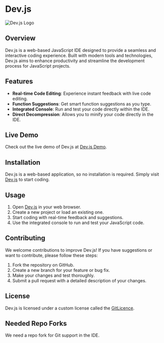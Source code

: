 
# Dev.js

![Dev.js Logo](https://lelbois.nekoweb.org/cdn/Screenshot%202024-07-21%2012.28.56%20PM.png)

## Overview

Dev.js is a web-based JavaScript IDE designed to provide a seamless and interactive coding experience. Built with modern tools and technologies, Dev.js aims to enhance productivity and streamline the development process for JavaScript projects.

## Features

- **Real-time Code Editing**: Experience instant feedback with live code editing.
- **Function Suggestions**: Get smart function suggestions as you type.
- **Integrated Console**: Run and test your code directly within the IDE.
- **Direct Decompression**: Allows you to minify your code directly in the IDE.

## Live Demo

Check out the live demo of Dev.js at [Dev.js Demo](https://devjs-ruby.vercel.app).

## Installation

Dev.js is a web-based application, so no installation is required. Simply visit [Dev.js](https://devjs-ruby.vercel.app/editor.html) to start coding.

## Usage

1. Open [Dev.js](https://devjs-ruby.vercel.app/editor.html) in your web browser.
2. Create a new project or load an existing one.
3. Start coding with real-time feedback and suggestions.
4. Use the integrated console to run and test your JavaScript code.

## Contributing

We welcome contributions to improve Dev.js! If you have suggestions or want to contribute, please follow these steps:

1. Fork the repository on GitHub.
2. Create a new branch for your feature or bug fix.
3. Make your changes and test thoroughly.
4. Submit a pull request with a detailed description of your changes.

## License

Dev.js is licensed under a custom license called the [GitLicence](Licence).


## Needed Repo Forks

We need a repo fork for Git support in the IDE.
